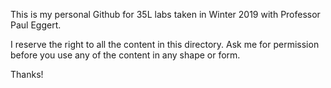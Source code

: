 This is my personal Github for 35L labs taken in Winter 2019 with Professor Paul Eggert.


I reserve the right to all the content in this directory. Ask me for permission before you use any of the content in any shape or form.

Thanks!
